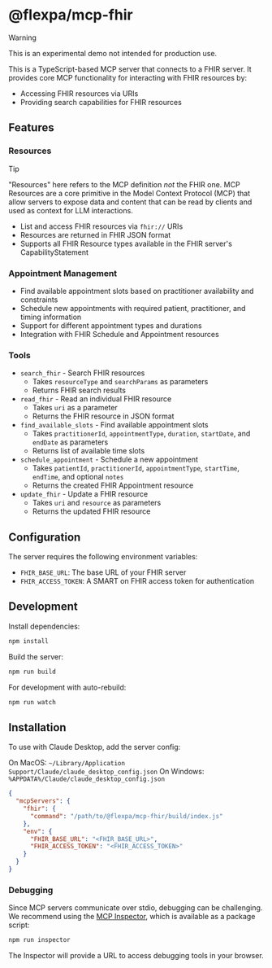 # @flexpa/mcp-fhir

> [!WARNING]
> This is an experimental demo not intended for production use.

This is a TypeScript-based MCP server that connects to a FHIR server. It provides core MCP functionality for interacting with FHIR resources by:

- Accessing FHIR resources via URIs
- Providing search capabilities for FHIR resources

## Features

### Resources

> [!TIP]
> "Resources" here refers to the MCP definition _not_ the FHIR one. MCP Resources are a core primitive in the Model Context Protocol (MCP) that allow servers to expose data and content that can be read by clients and used as context for LLM interactions.

- List and access FHIR resources via `fhir://` URIs
- Resources are returned in FHIR JSON format
- Supports all FHIR Resource types available in the FHIR server's CapabilityStatement

### Appointment Management

- Find available appointment slots based on practitioner availability and constraints
- Schedule new appointments with required patient, practitioner, and timing information
- Support for different appointment types and durations
- Integration with FHIR Schedule and Appointment resources

### Tools
- `search_fhir` - Search FHIR resources
  - Takes `resourceType` and `searchParams` as parameters
  - Returns FHIR search results
- `read_fhir` - Read an individual FHIR resource
  - Takes `uri` as a parameter
  - Returns the FHIR resource in JSON format
- `find_available_slots` - Find available appointment slots
  - Takes `practitionerId`, `appointmentType`, `duration`, `startDate`, and `endDate` as parameters
  - Returns list of available time slots
- `schedule_appointment` - Schedule a new appointment
  - Takes `patientId`, `practitionerId`, `appointmentType`, `startTime`, `endTime`, and optional `notes`
  - Returns the created FHIR Appointment resource
- `update_fhir` - Update a FHIR resource
  - Takes `uri` and `resource` as parameters
  - Returns the updated FHIR resource

## Configuration

The server requires the following environment variables:
- `FHIR_BASE_URL`: The base URL of your FHIR server
- `FHIR_ACCESS_TOKEN`: A SMART on FHIR access token for authentication

## Development

Install dependencies:
```bash
npm install
```

Build the server:
```bash
npm run build
```

For development with auto-rebuild:
```bash
npm run watch
```

## Installation

To use with Claude Desktop, add the server config:

On MacOS: `~/Library/Application Support/Claude/claude_desktop_config.json`
On Windows: `%APPDATA%/Claude/claude_desktop_config.json`

```json
{
  "mcpServers": {
    "fhir": {
      "command": "/path/to/@flexpa/mcp-fhir/build/index.js"
    },
    "env": {
      "FHIR_BASE_URL": "<FHIR_BASE_URL>",
      "FHIR_ACCESS_TOKEN": "<FHIR_ACCESS_TOKEN>"
    }
  }
}
```

### Debugging

Since MCP servers communicate over stdio, debugging can be challenging. We recommend using the [MCP Inspector](https://github.com/modelcontextprotocol/inspector), which is available as a package script:

```bash
npm run inspector
```

The Inspector will provide a URL to access debugging tools in your browser.

